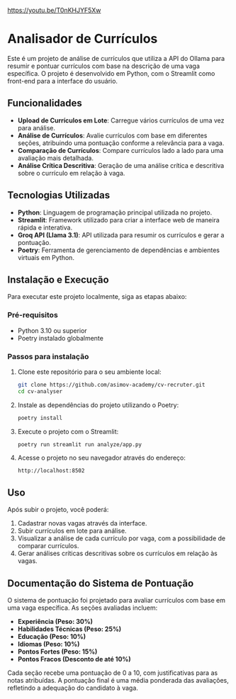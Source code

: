 https://youtu.be/T0nKHJYF5Xw

# Analisador de Currículos

Este é um projeto de análise de currículos que utiliza a API do Ollama para resumir e pontuar currículos com base na descrição de uma vaga específica. O projeto é desenvolvido em Python, com o Streamlit como front-end para a interface do usuário.

## Funcionalidades

- **Upload de Currículos em Lote**: Carregue vários currículos de uma vez para análise.
- **Análise de Currículos**: Avalie currículos com base em diferentes seções, atribuindo uma pontuação conforme a relevância para a vaga.
- **Comparação de Currículos**: Compare currículos lado a lado para uma avaliação mais detalhada.
- **Análise Crítica Descritiva**: Geração de uma análise crítica e descritiva sobre o currículo em relação à vaga.

## Tecnologias Utilizadas

- **Python**: Linguagem de programação principal utilizada no projeto.
- **Streamlit**: Framework utilizado para criar a interface web de maneira rápida e interativa.
- **Groq API (Llama 3.1)**: API utilizada para resumir os currículos e gerar a pontuação.
- **Poetry**: Ferramenta de gerenciamento de dependências e ambientes virtuais em Python.

## Instalação e Execução

Para executar este projeto localmente, siga as etapas abaixo:

### Pré-requisitos

- Python 3.10 ou superior
- Poetry instalado globalmente

### Passos para instalação

1. Clone este repositório para o seu ambiente local:
   ```bash
   git clone https://github.com/asimov-academy/cv-recruter.git
   cd cv-analyser
   ```

2. Instale as dependências do projeto utilizando o Poetry:
   ```bash
   poetry install
   ```

3. Execute o projeto com o Streamlit:
   ```bash
   poetry run streamlit run analyze/app.py
   ```

4. Acesse o projeto no seu navegador através do endereço:
   ```
   http://localhost:8502
   ```

## Uso

Após subir o projeto, você poderá:

1. Cadastrar novas vagas através da interface.
2. Subir currículos em lote para análise.
3. Visualizar a análise de cada currículo por vaga, com a possibilidade de comparar currículos.
4. Gerar análises críticas descritivas sobre os currículos em relação às vagas.

## Documentação do Sistema de Pontuação

O sistema de pontuação foi projetado para avaliar currículos com base em uma vaga específica. As seções avaliadas incluem:

- **Experiência (Peso: 30%)**
- **Habilidades Técnicas (Peso: 25%)**
- **Educação (Peso: 10%)**
- **Idiomas (Peso: 10%)**
- **Pontos Fortes (Peso: 15%)**
- **Pontos Fracos (Desconto de até 10%)**

Cada seção recebe uma pontuação de 0 a 10, com justificativas para as notas atribuídas. A pontuação final é uma média ponderada das avaliações, refletindo a adequação do candidato à vaga.

